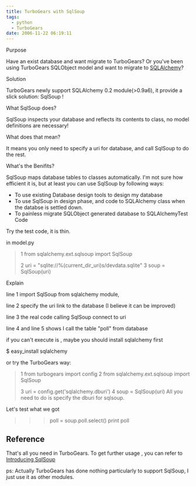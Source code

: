 ```yaml
---
title: TurboGears with SqlSoup
tags:
  - python
  - TurboGears
date: 2006-11-22 06:19:11
---
```


Purpose

Have an exist database and want migrate to TurboGears?
Or you've been using TurboGears SQLObject model and want to migrate to [SQLAlchemy](http://www.sqlalchemy.org/)?

Solution

TurboGears newly support SQLAlchemy 0.2 module(>0.9a6), it provide  a slick solution: SqlSoup !

What SqlSoup does?

SqlSoup inspects your database and reflects its contents to class, no model definitions are necessary!

What does that mean?

It means you only need to specify a uri for database,
and call SqlSoup to do the rest.

What's the Benifits?

SqlSoup maps database tables to classes automatically. I'm not sure how efficient it is, but at least you can use SqlSoup by following ways:

*   To use existing Database design tools to design my database
*   To use SqlSoup in design phase, and code to SQLAlchemy class when the databse is settled down.
*   To painless migrate SQLObject generated database to SQLAlchemyTest Code

Try the test code, it is thin.

in model.py
> 1 from sqlalchemy.ext.sqlsoup import SqlSoup
> 
> 2 uri = "sqlite://%(current_dir_uri)s/devdata.sqlite"
> 3 soup = SqlSoup(uri)

Explain

line 1 import SqlSoup from sqlalchemy module,

line 2 specify the uri link to the database (I believe it can be improved)

line 3 the real code calling SqlSoup connect to uri

line 4 and line 5 shows I call the table "poll" from database

if you can't execute is , maybe you should install sqlalchemy first

$ easy_install sqlalchemy

or try the TurboGears way:
> 1 from turbogears import config
> 2 from sqlalchemy.ext.sqlsoup import SqlSoup
> 
> 3 uri = config.get('sqlalchemy.dburi')
> 4 soup = SqlSoup(uri)
All you need to do is specify the dburi for sqlsoup.

Let's test what we got

>>> poll = soup.poll.select()
>>> print poll

## Reference

That's all you need in TurboGears.
To get further usage , you can refer to [Introducing SqlSoup](http://spyced.blogspot.com/2006/04/introducing-sqlsoup.html)

ps: Actually TurboGears has done nothing particularly to support SqlSoup, I just use it as other modules.
